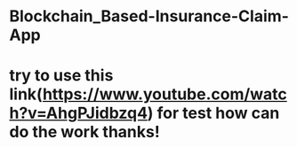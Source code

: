 # Blockchain_Based-Insurance-Claim-App
# try to use this link(https://www.youtube.com/watch?v=AhgPJidbzq4) for test how can do the work thanks!
